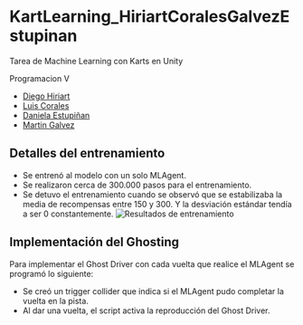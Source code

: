 # KartLearning_HiriartCoralesGalvezEstupinan

Tarea de Machine Learning con Karts en Unity

Programacion V
- [Diego Hiriart](https://github.com/Diego-Hiriart)
- [Luis Corales](https://github.com/LuisCorales)
- [Daniela Estupiñan](https://github.com/Daniela-Estupinan)
- [Martin Galvez](https://github.com/MGA1398)

## Detalles del entrenamiento
- Se entrenó al modelo con un solo MLAgent.
- Se realizaron cerca de 300.000 pasos para el entrenamiento.
- Se detuvo el entrenamiento cuando se observó que se estabilizaba la media de recompensas entre 150 y 300. Y la desviación estándar tendía a ser 0 constantemente.
![Resultados de entrenamiento](./Resultados_de_entrenamiento_Karts "Resultados de entrenamiento")

## Implementación del Ghosting
Para implementar el Ghost Driver con cada vuelta que realice el MLAgent se programó lo siguiente:
- Se creó un trigger collider que indica si el MLAgent pudo completar la vuelta en la pista. 
- Al dar una vuelta, el script activa la reproducción del Ghost Driver.
